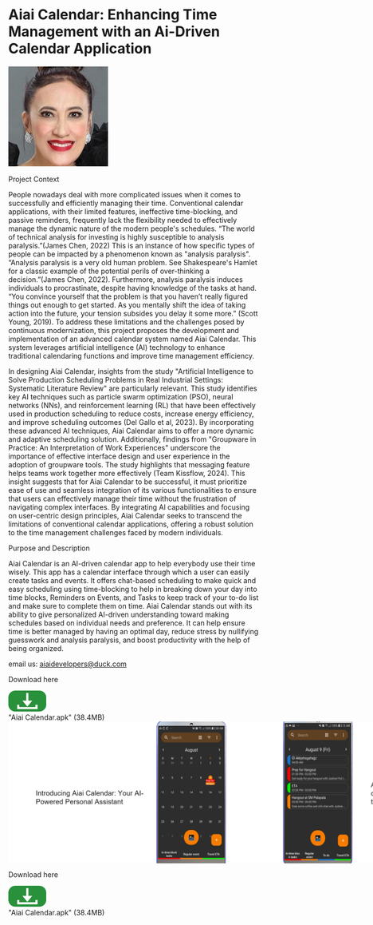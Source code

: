 # Aiai Calendar: Enhancing Time Management with an Ai-Driven Calendar Application
<img alt="Logo" src="graphics/aio_.jpg" width="200" />

Project Context

People nowadays deal with more complicated issues when it comes to successfully and efficiently managing their time. Conventional calendar applications, with their limited features, ineffective time-blocking, and passive reminders, frequently lack the flexibility needed to effectively manage the dynamic nature of the modern people's schedules. “The world of technical analysis for investing is highly susceptible to analysis paralysis.”(James Chen, 2022) This is an instance of how specific types of people can be impacted by a phenomenon known as "analysis paralysis". “Analysis paralysis is a very old human problem. See Shakespeare's Hamlet for a classic example of the potential perils of over-thinking a decision.”(James Chen, 2022). Furthermore, analysis paralysis induces individuals to procrastinate, despite having knowledge of the tasks at hand. “You convince yourself that the problem is that you haven’t really figured things out enough to get started. As you mentally shift the idea of taking action into the future, your tension subsides you delay it some more.” (Scott Young, 2019).
To address these limitations and the challenges posed by continuous modernization, this project proposes the development and implementation of an advanced calendar system named Aiai Calendar. This system leverages artificial intelligence (AI) technology to enhance traditional calendaring functions and improve time management efficiency.

In designing Aiai Calendar, insights from the study "Artificial Intelligence to Solve Production Scheduling Problems in Real Industrial Settings: Systematic Literature Review" are particularly relevant. This study identifies key AI techniques such as particle swarm optimization (PSO), neural networks (NNs), and reinforcement learning (RL) that have been effectively used in production scheduling to reduce costs, increase energy efficiency, and improve scheduling outcomes (Del Gallo et al, 2023). By incorporating these advanced AI techniques, Aiai Calendar aims to offer a more dynamic and adaptive scheduling solution.
Additionally, findings from "Groupware in Practice: An Interpretation of Work Experiences" underscore the importance of effective interface design and user experience in the adoption of groupware tools. The study highlights that messaging feature helps teams work together more effectively (Team Kissflow, 2024). This insight suggests that for Aiai Calendar to be successful, it must prioritize ease of use and seamless integration of its various functionalities to ensure that users can effectively manage their time without the frustration of navigating complex interfaces.
By integrating AI capabilities and focusing on user-centric design principles, Aiai Calendar seeks to transcend the limitations of conventional calendar applications, offering a robust solution to the time management challenges faced by modern individuals.


Purpose and Description

Aiai Calendar is an AI-driven calendar app to help everybody use their time wisely. This app has a calendar interface through which a user can easily create tasks and events. It offers chat-based scheduling to make quick and easy scheduling using time-blocking to help in breaking down your day into time blocks, Reminders on Events, and Tasks to keep track of your to-do list and make sure to complete them on time. Aiai Calendar stands out with its ability to give personalized AI-driven understanding toward making schedules based on individual needs and preference. It can help ensure time is better managed by having an optimal day, reduce stress by nullifying guesswork and analysis paralysis, and boost productivity with the help of being organized.

email us: aiaidevelopers@duck.com

Download here
<div>
<a href="https://drive.google.com/file/d/1w_z8BQrjS6nFYMxdFYZxhpUIn0xb-ssh/view?usp=drive_link"><img src="graphics/dl.png" width="15%"></a>
</div>
"Aiai Calendar.apk" (38.4MB)

<div style="display:flex;">
<img alt="App image" src="graphics/1.png" width="">
<img alt="App image" src="graphics/2.png" width="">
<img alt="App image" src="graphics/3.png" width="">
<img alt="App image" src="graphics/4a.png" width="">
<img alt="App image" src="graphics/5.png" width="">    
</div>

Download here
<div>
<a href="https://drive.google.com/file/d/1w_z8BQrjS6nFYMxdFYZxhpUIn0xb-ssh/view?usp=drive_link"><img src="graphics/dl.png" width="15%"></a>
</div>
"Aiai Calendar.apk" (38.4MB)
